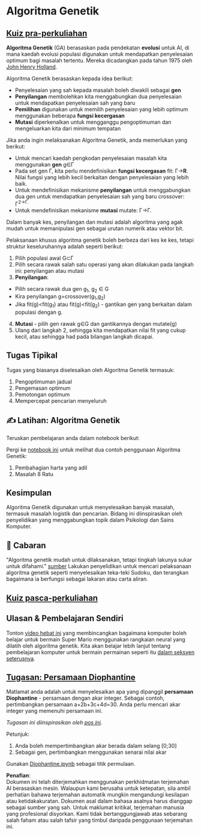 # Algoritma Genetik

## [Kuiz pra-perkuliahan](https://red-field-0a6ddfd03.1.azurestaticapps.net/quiz/121)

**Algoritma Genetik** (GA) berasaskan pada pendekatan **evolusi** untuk AI, di mana kaedah evolusi populasi digunakan untuk mendapatkan penyelesaian optimum bagi masalah tertentu. Mereka dicadangkan pada tahun 1975 oleh [John Henry Holland](https://wikipedia.org/wiki/John_Henry_Holland).

Algoritma Genetik berasaskan kepada idea berikut:

* Penyelesaian yang sah kepada masalah boleh diwakili sebagai **gen**
* **Penyilangan** membolehkan kita menggabungkan dua penyelesaian untuk mendapatkan penyelesaian sah yang baru
* **Pemilihan** digunakan untuk memilih penyelesaian yang lebih optimum menggunakan beberapa **fungsi kecergasan**
* **Mutasi** diperkenalkan untuk mengganggu pengoptimuman dan mengeluarkan kita dari minimum tempatan

Jika anda ingin melaksanakan Algoritma Genetik, anda memerlukan yang berikut:

 * Untuk mencari kaedah pengkodan penyelesaian masalah kita menggunakan **gen** g∈Γ
 * Pada set gen Γ, kita perlu mendefinisikan **fungsi kecergasan** fit: Γ→**R**. Nilai fungsi yang lebih kecil berkaitan dengan penyelesaian yang lebih baik.
 * Untuk mendefinisikan mekanisme **penyilangan** untuk menggabungkan dua gen untuk mendapatkan penyelesaian sah yang baru crossover: Γ<sup>2</sub>→Γ.
 * Untuk mendefinisikan mekanisme **mutasi** mutate: Γ→Γ.

Dalam banyak kes, penyilangan dan mutasi adalah algoritma yang agak mudah untuk memanipulasi gen sebagai urutan numerik atau vektor bit.

Pelaksanaan khusus algoritma genetik boleh berbeza dari kes ke kes, tetapi struktur keseluruhannya adalah seperti berikut:

1. Pilih populasi awal G⊂Γ
2. Pilih secara rawak salah satu operasi yang akan dilakukan pada langkah ini: penyilangan atau mutasi
3. **Penyilangan**:
  * Pilih secara rawak dua gen g<sub>1</sub>, g<sub>2</sub> ∈ G
  * Kira penyilangan g=crossover(g<sub>1</sub>,g<sub>2</sub>)
  * Jika fit(g)<fit(g<sub>1</sub>) atau fit(g)<fit(g<sub>2</sub>) - gantikan gen yang berkaitan dalam populasi dengan g.
4. **Mutasi** - pilih gen rawak g∈G dan gantikannya dengan mutate(g)
5. Ulang dari langkah 2, sehingga kita mendapatkan nilai fit yang cukup kecil, atau sehingga had pada bilangan langkah dicapai.

## Tugas Tipikal

Tugas yang biasanya diselesaikan oleh Algoritma Genetik termasuk:

1. Pengoptimuman jadual
1. Pengemasan optimum
1. Pemotongan optimum
1. Mempercepat pencarian menyeluruh

## ✍️ Latihan: Algoritma Genetik

Teruskan pembelajaran anda dalam notebook berikut:

Pergi ke [notebook ini](../../../../../lessons/6-Other/21-GeneticAlgorithms/Genetic.ipynb) untuk melihat dua contoh penggunaan Algoritma Genetik:

1. Pembahagian harta yang adil
1. Masalah 8 Ratu

## Kesimpulan

Algoritma Genetik digunakan untuk menyelesaikan banyak masalah, termasuk masalah logistik dan pencarian. Bidang ini diinspirasikan oleh penyelidikan yang menggabungkan topik dalam Psikologi dan Sains Komputer. 

## 🚀 Cabaran

"Algoritma genetik mudah untuk dilaksanakan, tetapi tingkah lakunya sukar untuk difahami." [sumber](https://wikipedia.org/wiki/Genetic_algorithm) Lakukan penyelidikan untuk mencari pelaksanaan algoritma genetik seperti menyelesaikan teka-teki Sudoku, dan terangkan bagaimana ia berfungsi sebagai lakaran atau carta aliran.

## [Kuiz pasca-perkuliahan](https://red-field-0a6ddfd03.1.azurestaticapps.net/quiz/221)

## Ulasan & Pembelajaran Sendiri

Tonton [video hebat ini](https://www.youtube.com/watch?v=qv6UVOQ0F44) yang membincangkan bagaimana komputer boleh belajar untuk bermain Super Mario menggunakan rangkaian neural yang dilatih oleh algoritma genetik. Kita akan belajar lebih lanjut tentang pembelajaran komputer untuk bermain permainan seperti itu [dalam seksyen seterusnya](../22-DeepRL/README.md).

## [Tugasan: Persamaan Diophantine](../../../../../lessons/6-Other/21-GeneticAlgorithms/Diophantine.ipynb)

Matlamat anda adalah untuk menyelesaikan apa yang dipanggil **persamaan Diophantine** - persamaan dengan akar integer. Sebagai contoh, pertimbangkan persamaan a+2b+3c+4d=30. Anda perlu mencari akar integer yang memenuhi persamaan ini.

*Tugasan ini diinspirasikan oleh [pos ini](https://habr.com/post/128704/).*

Petunjuk:

1. Anda boleh mempertimbangkan akar berada dalam selang [0;30]
1. Sebagai gen, pertimbangkan menggunakan senarai nilai akar

Gunakan [Diophantine.ipynb](../../../../../lessons/6-Other/21-GeneticAlgorithms/Diophantine.ipynb) sebagai titik permulaan.

**Penafian**:  
Dokumen ini telah diterjemahkan menggunakan perkhidmatan terjemahan AI berasaskan mesin. Walaupun kami berusaha untuk ketepatan, sila ambil perhatian bahawa terjemahan automatik mungkin mengandungi kesilapan atau ketidakakuratan. Dokumen asal dalam bahasa asalnya harus dianggap sebagai sumber yang sah. Untuk maklumat kritikal, terjemahan manusia yang profesional disyorkan. Kami tidak bertanggungjawab atas sebarang salah faham atau salah tafsir yang timbul daripada penggunaan terjemahan ini.
